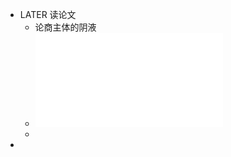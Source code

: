 - LATER 读论文
	- 论商主体的阴液
	- ![论商主体的营业能力——以投...与营业主体的二重结构为视角_肖海军.pdf](../assets/论商主体的营业能力——以投...与营业主体的二重结构为视角_肖海军_1651121960122_0.pdf)
	-
-